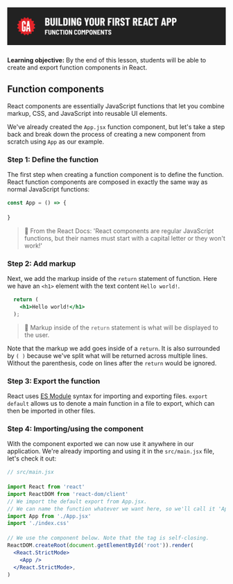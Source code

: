 # ![Building Your First React App - Function Components](./assets/hero.png)

**Learning objective:** By the end of this lesson, students will be able to create and export function components in React.

## Function components

React components are essentially JavaScript functions that let you combine markup, CSS, and JavaScript into reusable UI elements.

We've already created the `App.jsx` function component, but let's take a step back and break down the process of creating a new component from scratch using `App` as our example. 

### Step 1: Define the function

The first step when creating a function component is to define the function. React function components are composed in exactly the same way as normal JavaScript functions: 

```jsx
const App = () => {

}
```

> 🧠 From the React Docs: 'React components are regular JavaScript functions, but their names must start with a capital letter or they won't work!'

### Step 2: Add markup

Next, we add the markup inside of the `return` statement of function. Here we have an `<h1>` element with the text content `Hello world!`.

```jsx
  return (
    <h1>Hello world!</h1>
  );
```

> 🧠 Markup inside of the `return` statement is what will be displayed to the user.

Note that the markup we add goes inside of a `return`. It is also surrounded by `( )` because we've split what will be returned across multiple lines. Without the parenthesis, code on lines after the `return` would be ignored.

### Step 3: Export the function

React uses [ES Module](https://developer.mozilla.org/en-US/docs/Web/JavaScript/Guide/Modules) syntax for importing and exporting files. `export default` allows us to denote a main function in a file to export, which can then be imported in other files. 

### Step 4: Importing/using the component

With the component exported we can now use it anywhere in our application. We're already importing and using it in the `src/main.jsx` file, let's check it out:

```jsx
// src/main.jsx

import React from 'react'
import ReactDOM from 'react-dom/client'
// We import the default export from App.jsx. 
// We can name the function whatever we want here, so we'll call it 'App' 
import App from './App.jsx'
import './index.css'

// We use the component below. Note that the tag is self-closing.
ReactDOM.createRoot(document.getElementById('root')).render(
  <React.StrictMode>
    <App />
  </React.StrictMode>,
)
```
